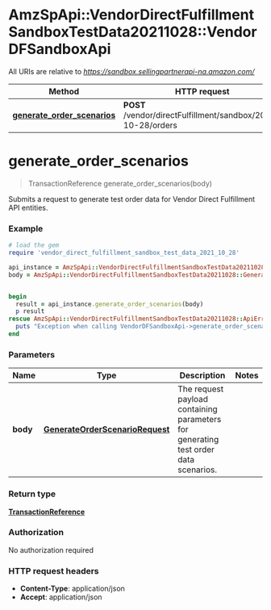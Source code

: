 # AmzSpApi::VendorDirectFulfillmentSandboxTestData20211028::VendorDFSandboxApi

All URIs are relative to *https://sandbox.sellingpartnerapi-na.amazon.com/*

Method | HTTP request | Description
------------- | ------------- | -------------
[**generate_order_scenarios**](VendorDFSandboxApi.md#generate_order_scenarios) | **POST** /vendor/directFulfillment/sandbox/2021-10-28/orders | 

# **generate_order_scenarios**
> TransactionReference generate_order_scenarios(body)



Submits a request to generate test order data for Vendor Direct Fulfillment API entities.

### Example
```ruby
# load the gem
require 'vendor_direct_fulfillment_sandbox_test_data_2021_10_28'

api_instance = AmzSpApi::VendorDirectFulfillmentSandboxTestData20211028::VendorDFSandboxApi.new
body = AmzSpApi::VendorDirectFulfillmentSandboxTestData20211028::GenerateOrderScenarioRequest.new # GenerateOrderScenarioRequest | The request payload containing parameters for generating test order data scenarios.


begin
  result = api_instance.generate_order_scenarios(body)
  p result
rescue AmzSpApi::VendorDirectFulfillmentSandboxTestData20211028::ApiError => e
  puts "Exception when calling VendorDFSandboxApi->generate_order_scenarios: #{e}"
end
```

### Parameters

Name | Type | Description  | Notes
------------- | ------------- | ------------- | -------------
 **body** | [**GenerateOrderScenarioRequest**](GenerateOrderScenarioRequest.md)| The request payload containing parameters for generating test order data scenarios. | 

### Return type

[**TransactionReference**](TransactionReference.md)

### Authorization

No authorization required

### HTTP request headers

 - **Content-Type**: application/json
 - **Accept**: application/json



